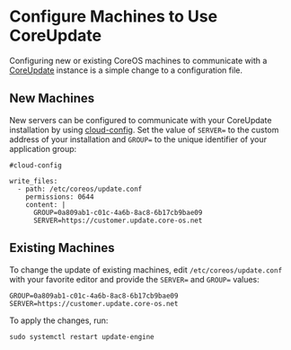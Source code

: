 # Configure Machines to Use CoreUpdate

Configuring new or existing CoreOS machines to communicate with a [CoreUpdate](https://coreos.com/products/coreupdate) instance is a simple change to a configuration file.

## New Machines

New servers can be configured to communicate with your CoreUpdate installation by using [cloud-config](https://coreos.com/docs/cluster-management/setup/cloudinit-cloud-config). Set the value of `SERVER=` to the custom address of your installation and `GROUP=` to the unique identifier of your application group:

```
#cloud-config

write_files:
  - path: /etc/coreos/update.conf
    permissions: 0644
    content: |
      GROUP=0a809ab1-c01c-4a6b-8ac8-6b17cb9bae09
      SERVER=https://customer.update.core-os.net
```

## Existing Machines

To change the update of existing machines, edit `/etc/coreos/update.conf` with your favorite editor and provide the `SERVER=` and `GROUP=` values:

```
GROUP=0a809ab1-c01c-4a6b-8ac8-6b17cb9bae09
SERVER=https://customer.update.core-os.net
```

To apply the changes, run:

```
sudo systemctl restart update-engine
```